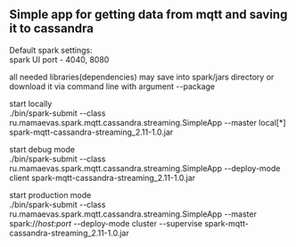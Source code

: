 <h2>Simple app for getting data from mqtt and saving it to cassandra</h2>  
  
Default spark settings:  
spark UI port - 4040, 8080  
  
all needed libraries(dependencies) may save into spark/jars directory or download it via command line with argument --package  
  
start locally   
./bin/spark-submit --class ru.mamaevas.spark.mqtt.cassandra.streaming.SimpleApp --master local[*] spark-mqtt-cassandra-streaming_2.11-1.0.jar  
  
start debug mode  
./bin/spark-submit --class ru.mamaevas.spark.mqtt.cassandra.streaming.SimpleApp --deploy-mode client spark-mqtt-cassandra-streaming_2.11-1.0.jar  
  
start production mode  
./bin/spark-submit --class ru.mamaevas.spark.mqtt.cassandra.streaming.SimpleApp --master spark://_host:port_ --deploy-mode cluster --supervise spark-mqtt-cassandra-streaming_2.11-1.0.jar  



